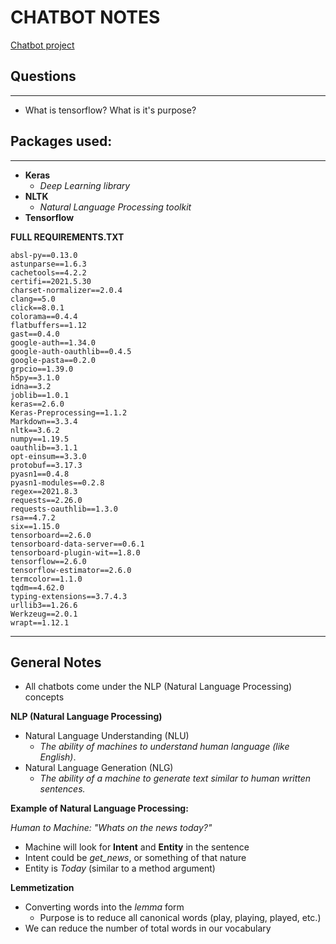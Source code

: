 # CHATBOT NOTES
[Chatbot project](https://dzone.com/articles/python-chatbot-project-build-your-first-python-pro)

## Questions
***
- What is tensorflow? What is it's purpose?

## Packages used:
***

- **Keras** 
    - *Deep Learning library* 
- **NLTK** 
    - *Natural Language Processing toolkit*
- **Tensorflow**

**FULL REQUIREMENTS.TXT**
```
absl-py==0.13.0
astunparse==1.6.3
cachetools==4.2.2
certifi==2021.5.30
charset-normalizer==2.0.4
clang==5.0
click==8.0.1
colorama==0.4.4
flatbuffers==1.12
gast==0.4.0
google-auth==1.34.0
google-auth-oauthlib==0.4.5
google-pasta==0.2.0
grpcio==1.39.0
h5py==3.1.0
idna==3.2
joblib==1.0.1
keras==2.6.0
Keras-Preprocessing==1.1.2
Markdown==3.3.4
nltk==3.6.2
numpy==1.19.5
oauthlib==3.1.1
opt-einsum==3.3.0
protobuf==3.17.3
pyasn1==0.4.8
pyasn1-modules==0.2.8
regex==2021.8.3
requests==2.26.0
requests-oauthlib==1.3.0
rsa==4.7.2
six==1.15.0
tensorboard==2.6.0
tensorboard-data-server==0.6.1
tensorboard-plugin-wit==1.8.0
tensorflow==2.6.0
tensorflow-estimator==2.6.0
termcolor==1.1.0
tqdm==4.62.0
typing-extensions==3.7.4.3
urllib3==1.26.6
Werkzeug==2.0.1
wrapt==1.12.1
```
***
## General Notes

- All chatbots come under the NLP (Natural Language Processing) concepts

**NLP (Natural Language Processing)**
- Natural Language Understanding (NLU)
    - *The ability of machines to understand human language (like English)*.
- Natural Language Generation (NLG)
    - *The ability of a machine to generate text similar to human written sentences.*

**Example of Natural Language Processing:**

*Human to Machine: "Whats on the news today?"*
- Machine will look for **Intent** and **Entity** in the sentence
- Intent could be *get_news*, or something of that nature
- Entity is *Today* (similar to a method argument)

**Lemmetization**
- Converting words into the *lemma* form
    - Purpose is to reduce all canonical words (play, playing, played, etc.)
- We can reduce the number of total words in our vocabulary
